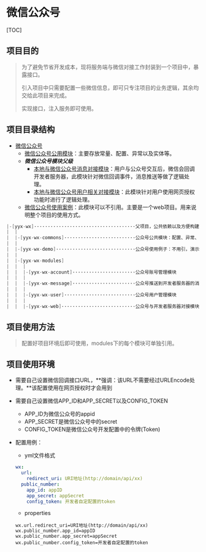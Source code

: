 # 微信公众号

[TOC]



## 项目目的
> 为了避免节省开发成本，现将服务端与微信对接工作封装到一个项目中，暴露接口。
>
> 引入项目中只需要配置一些微信信息，即可只专注项目的业务逻辑，其余均交给此项目来完成。
>
> 实现接口，注入服务即可使用。

## 项目目录结构

- [微信公众号](README.md)
    - [微信公众号公用模块](./yyx-wx-commons/README.md)：主要存放常量、配置、异常以及实体等。
    - ***微信公众号模块父级***
        - [本地与微信公众号消息对接模块](./yyx-wx-modules/yyx-wx-message/README.md)：用户与公众号交互后，微信会回调开发者服务器，此模块针对微信回调事件，消息推送等做了逻辑处理。
        - [本地与微信公众号用户相关对接模块](./yyx-wx-modules/yyx-wx-account/README.md)：此模块针对用户使用网页授权功能时进行了逻辑处理。
    - [微信公众号使用案例](./yyx-wx-demo/README.md)：此模块可以不引用。主要是一个web项目。用来说明整个项目的使用方式。
```java
|-[yyx-wx]·····································父项目，公共依赖以及方便构建
|  |
|  |-[yyx-wx-commons]··························公众号公共模块：配置、异常、常量、实体
|  |
|  |-[yyx-wx-demo]·····························公众号使用例子：不用引，演示如何集成到项目中
|  |
|  |-[yyx-wx-modules]
|  |  |
|  |  |-[yyx-wx-account]·······················公众号账号管理模块
|  |  |
|  |  |-[yyx-wx-message]·······················公众号推送到开发者服务器的消息处理模块
|  |  |
|  |  |-[yyx-wx-user]··························公众号用户管理模块
|  |  |
|  |  |-[yyx-wx-web]···························公众号与开发者服务器对接模块
```



## 项目使用方法
> 配置好项目环境后即可使用，modules下的每个模块可单独引用。
## 项目使用环境
- 需要自己设置微信回调接口URL，**强调：该URL不需要经过URLEncode处理。**该配置使用在网页授权时才会用到

- 需要自己设置微信APP_ID和APP_SECRET以及CONFIG_TOKEN

    - APP_ID为微信公众号的appid
    - APP_SECRET是微信公众号中的secret
    - CONFIG_TOKEN是微信公众号开发配置中的令牌(Token)

- 配置用例：
    - yml文件格式
    ```yml
    wx:
      url:
        redirect_uri: URI地址(http://domain/api/xx)
      public_number:
        app_id: appID
        app_secret: appSecret
        config_token: 开发者自定配置的token
    ```
    - properties
    ```properties
    wx.url.redirect_uri=URI地址(http://domain/api/xx)
    wx.public_number.app_id=appID
    wx.public_number.app_secret=appSecret
    wx.public_number.config_token=开发者自定配置的token
    ```
